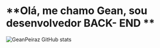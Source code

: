 # **Olá, me chamo Gean, sou desenvolvedor BACK- END **

![GeanPeiraz GitHub stats](https://github-readme-stats.vercel.app/api?username=GeanPeiraz&show_icons=true&theme=radical)
# 

<!--
**GeanPeiraz** is a ✨ _special_ ✨ repository because its `README.md` (this file) appears on your GitHub profile.

Here are some ideas to get you started:

- 🔭 I’m currently working on ...
- 🌱 I’m currently learning ...
- 👯 I’m looking to collaborate on ...
- 🤔 I’m looking for help with ...
- 💬 Ask me about ...
- 📫 How to reach me: ...
- 😄 Pronouns: ...
- ⚡ Fun fact: ...
-->
